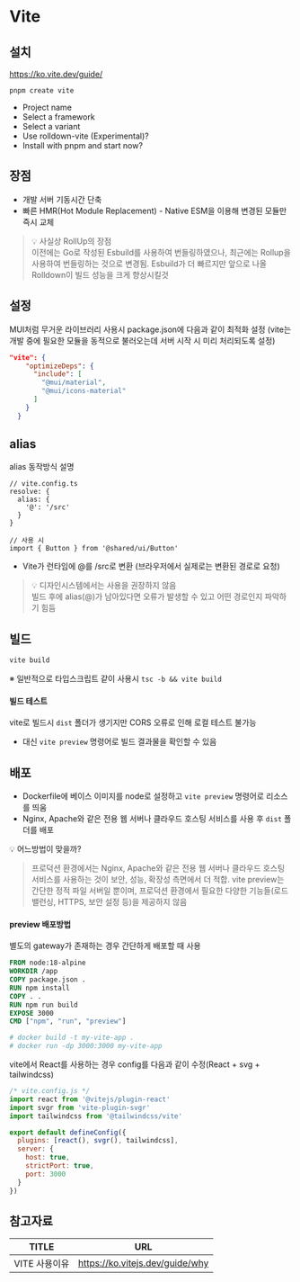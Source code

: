 # Vite

## 설치
https://ko.vite.dev/guide/
```shell
pnpm create vite
```
- Project name
- Select a framework
- Select a variant
- Use rolldown-vite (Experimental)?
- Install with pnpm and start now?

## 장점
- 개발 서버 기동시간 단축
- 빠른 HMR(Hot Module Replacement) - Native ESM을 이용해 변경된 모듈만 즉시 교체

> 💡 사실상 RollUp의 장점   
> 이전에는 Go로 작성된 Esbuild를 사용하여 번들링하였으나, 최근에는 Rollup을 사용하여 번들링하는 것으로 변경됨. Esbuild가 더 빠르지만 앞으로 나올 Rolldown이 빌드 성능을 크게 향상시킬것

## 설정
MUI처럼 무거운 라이브러리 사용시 package.json에 다음과 같이 최적화 설정
(vite는 개발 중에 필요한 모듈을 동적으로 불러오는데 서버 시작 시 미리 처리되도록 설정) 
```json
"vite": {
    "optimizeDeps": {
      "include": [
        "@mui/material",
        "@mui/icons-material"
      ]
    }
  }
```

## alias
alias 동작방식 설명 

```tsx
// vite.config.ts
resolve: {
  alias: {
    '@': '/src'
  }
}

// 사용 시
import { Button } from '@shared/ui/Button'
```

- Vite가 런타임에 @를 /src로 변환 (브라우저에서 실제로는 변환된 경로로 요청)

> 💡 디자인시스템에서는 사용을 권장하지 않음   
> 빌드 후에 alias(@)가 남아있다면 오류가 발생할 수 있고 어떤 경로인지 파악하기 힘듬

## 빌드
```powershell
vite build
```
※ 일반적으로 타입스크립트 같이 사용시 `tsc -b && vite build`

#### 빌드 테스트
vite로 빌드시 `dist` 폴더가 생기지만 CORS 오류로 인해 로컬 테스트 불가능
- 대신 `vite preview` 명령어로 빌드 결과물을 확인할 수 있음


## 배포
- Dockerfile에 베이스 이미지를 node로 설정하고 `vite preview` 명령어로 리소스를 띄움
- Nginx, Apache와 같은 전용 웹 서버나 클라우드 호스팅 서비스를 사용 후 `dist` 폴더를 배포

💡 어느방법이 맞을까?
> 프로덕션 환경에서는 Nginx, Apache와 같은 전용 웹 서버나 클라우드 호스팅 서비스를 사용하는 것이 보안, 성능, 확장성 측면에서 더 적합. vite preview는 간단한 정적 파일 서버일 뿐이며, 프로덕션 환경에서 필요한 다양한 기능들(로드 밸런싱, HTTPS, 보안 설정 등)을 제공하지 않음

#### preview 배포방법
별도의 gateway가 존재하는 경우 간단하게 배포할 때 사용
```Dockerfile
FROM node:18-alpine
WORKDIR /app
COPY package.json .
RUN npm install
COPY . .
RUN npm run build
EXPOSE 3000
CMD ["npm", "run", "preview"]

# docker build -t my-vite-app .
# docker run -dp 3000:3000 my-vite-app
```

vite에서 React를 사용하는 경우 config를 다음과 같이 수정(React + svg + tailwindcss)
```js
/* vite.config.js */
import react from '@vitejs/plugin-react'
import svgr from 'vite-plugin-svgr'
import tailwindcss from '@tailwindcss/vite'

export default defineConfig({
  plugins: [react(), svgr(), tailwindcss],
  server: {
    host: true,
    strictPort: true,
    port: 3000
  }
})
```

## 참고자료
| TITLE | URL |
| --- | --- |
| VITE 사용이유 | https://ko.vitejs.dev/guide/why |